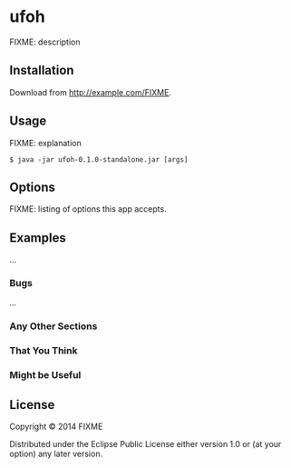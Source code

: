 # ufoh

FIXME: description

## Installation

Download from http://example.com/FIXME.

## Usage

FIXME: explanation

    $ java -jar ufoh-0.1.0-standalone.jar [args]

## Options

FIXME: listing of options this app accepts.

## Examples

...

### Bugs

...

### Any Other Sections
### That You Think
### Might be Useful

## License

Copyright © 2014 FIXME

Distributed under the Eclipse Public License either version 1.0 or (at
your option) any later version.
